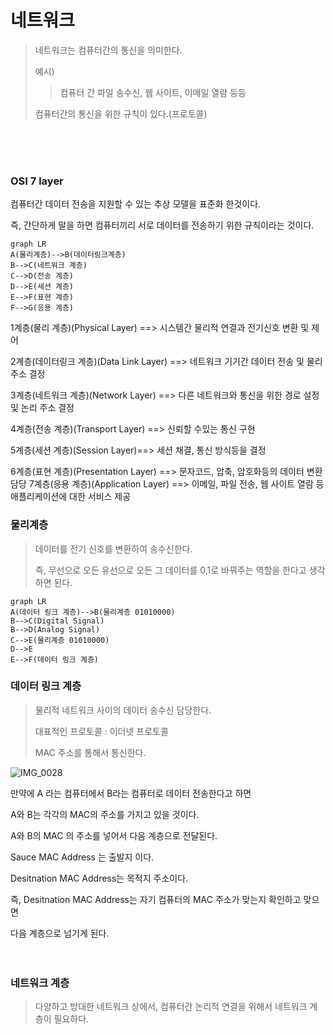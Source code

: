 # 네트워크 

> 네트워크는 컴퓨터간의 통신을 의미한다.
> 
> 예시)
> >
> > 컴퓨터 간 파일 송수신, 웹 사이트, 이메일 열람 등등 
> 
> 컴퓨터간의 통신을 위한 규칙이 있다.(프로토콜)
<br>
<br>
<br>

### OSI 7 layer 

 컴퓨터간 데이터 전송을 지원할 수 있는 추상 모델을 표준화 한것이다.
 
 즉, 간단하게 말을 하면 컴퓨터끼리 서로 데이터를 전송하기 위한 규칙이라는 것이다.


```mermaid
graph LR
A(물리계층)-->B(데이터링크계층)
B-->C(네트워크 계층)
C-->D(전송 계층)
D-->E(세션 계층)
E-->F(표현 계층)
F-->G(응용 계층)
```

1계층(물리 계층)(Physical Layer) ==> 시스템간 물리적 연결과 전기신호 변환 및 제어 

2계층(데이터링크 계층)(Data Link Layer) ==> 네트워크 기기간 데이터 전송 및 물리 주소 결정 

3계층(네트워크 계층)(Network Layer) ==> 다른 네트워크와 통신을 위한 경로 설정 및 논리 주소 결정 

4계층(전송 계층)(Transport Layer) ==> 신뢰할 수있는 통신 구현 

5계층(세션 계층)(Session Layer)==> 세션 채결, 통신 방식등을 결정 

6계층(표현 계층)(Presentation Layer)  ==> 문자코드, 압축, 암호화등의 데이터 변환 담당 
7계층(응용 계층)(Application Layer) ==> 이메일, 파일 전송, 웹 사이트 열람 등 애플리케이션에 대한 서비스 제공 


### 물리계층 

> 데이터를 전기 신호를 변환하여 송수신한다.
>
> 즉, 무선으로 오든 유선으로 오든 그 데이터를 0,1로 바꿔주는 역할을 한다고 생각하면 된다.

```mermaid
graph LR
A(데이터 링크 계층)-->B(물리계층 01010000)
B-->C(Digital Signal)
B-->D(Analog Signal)
C-->E(물리계층 01010000)
D-->E
E-->F(데이터 링크 계층)

```

### 데이터 링크 계층 

> 물리적 네트워크 사이의 데이터 송수신 담당한다.
> 
> 대표적인 프로토콜 : 이더넷 프로토콜
>
> MAC 주소를 통해서 통신한다.

![IMG_0028](https://user-images.githubusercontent.com/104719555/216029717-418dd95c-1676-407a-862e-374e7631684f.jpeg)


만약에 A 라는 컴퓨터에서 B라는 컴퓨터로 데이터 전송한다고 하면 

A와 B는 각각의 MAC의 주소를 가지고 있을 것이다. 

A와 B의 MAC 의 주소를 넣어서 다음 계층으로 전달된다.

Sauce MAC Address 는 출발지 이다.

Desitnation MAC Address는 목적지 주소이다.

즉, Desitnation MAC Address는 자기 컴퓨터의 MAC 주소가 맞는지 확인하고 맞으면 

다음 계층으로 넘기게 된다.
<br>
<br>
<Br>
  
### 네트워크 계층 
  
> 다양하고 방대한 네트워크 상에서, 컴퓨터간 논리적 연결을 위해서 네트워크 계층이 필요하다.
  
